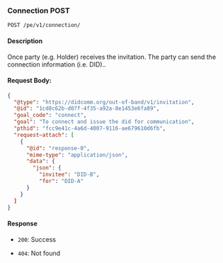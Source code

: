 ### Connection POST

`POST /pe/v1/connection/`


#### Description

Once party (e.g. Holder) receives the invitation. The party can send the connection information (i.e. DID)..


#### Request Body:
  ```json  
  {
    "@type": "https://didcomm.org/out-of-band/v1/invitation",
    "@id": "1cd8c62b-d07f-4f35-a92a-8e1453e6fa89",
    "goal_code": "connect",
    "goal": "To connect and issue the did for communication",
    "pthid": "fcc9e41c-4a6d-4007-9116-ae679610d6fb",
    "request~attach": [
      {
        "@id": "response-0",
        "mime-type": "application/json",
        "data": {
          "json": {
            "invitee": "DID-B",
            "for": "DID-A"
        }
      }
    ]
  }
  ```

#### Response

* `200`: Success

* `404`: Not found
